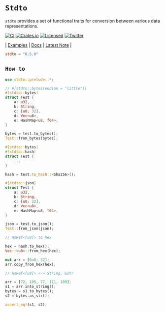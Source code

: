 # **`Stdto`**

`stdto` provides a set of functional traits for conversion between various data representations.

[![CI][ci-badge]][ci-url]
[![Crates.io][crates-badge]][crates-url]
[![Licensed][license-badge]][license-url]
[![Twitter][twitter-badge]][twitter-url]

[ci-badge]: https://github.com/just-do-halee/stdto/actions/workflows/ci.yml/badge.svg
[crates-badge]: https://img.shields.io/crates/v/stdto.svg?labelColor=383636
[license-badge]: https://img.shields.io/crates/l/stdto?labelColor=383636
[twitter-badge]: https://img.shields.io/twitter/follow/do_halee?style=flat&logo=twitter&color=4a4646&labelColor=333131&label=just-do-halee
[ci-url]: https://github.com/just-do-halee/stdto/actions
[twitter-url]: https://twitter.com/do_halee
[crates-url]: https://crates.io/crates/stdto
[license-url]: https://github.com/just-do-halee/stdto

| [Examples](./examples/) | [Docs](https://docs.rs/stdto) | [Latest Note](./CHANGELOG.md) |

```toml
stdto = "0.5.0"
```

## **`How to`**

```rust
use stdto::prelude::*;
```

```rust
// #[stdto::bytes(endian = "little")]
#[stdto::bytes]
struct Test {
    a: u32,
    b: String,
    c: [u8; 32],
    d: Vec<u8>,
    e: HashMap<u8, f64>,
}

bytes = test.to_bytes();
Test::from_bytes(bytes);
```

```rust
#[stdto::bytes]
#[stdto::hash]
struct Test {
    ...
}

hash = test.to_hash::<Sha256>();
```

```rust
#[stdto::json]
struct Test {
    a: u32,
    b: String,
    c: [u8; 32],
    d: Vec<u8>,
    e: HashMap<u8, f64>,
}

json = test.to_json();
Test::from_json(json);
```

```rust
// AsRef<[u8]> to hex

hex = hash.to_hex();
Vec::<u8>::from_hex(hex);

mut arr = [0u8; 32];
arr.copy_from_hex(hex);
```

```rust
// AsRef<[u8]> <-> String, &str

arr = [72, 105, 77, 111, 109];
s1 = arr.into_string();
bytes = s1.to_bytes();
s2 = bytes.as_str();

assert_eq!(s1, s2);
```
